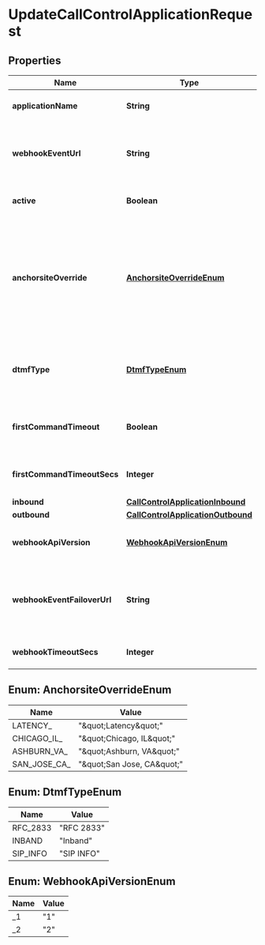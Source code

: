 

# UpdateCallControlApplicationRequest


## Properties

| Name | Type | Description | Notes |
|------------ | ------------- | ------------- | -------------|
|**applicationName** | **String** | A user-assigned name to help manage the application. |  |
|**webhookEventUrl** | **String** | The URL where webhooks related to this connection will be sent. Must include a scheme, such as &#39;https&#39;. |  |
|**active** | **Boolean** | Specifies whether the connection can be used. |  [optional] |
|**anchorsiteOverride** | [**AnchorsiteOverrideEnum**](#AnchorsiteOverrideEnum) | &lt;code&gt;Latency&lt;/code&gt; directs Telnyx to route media through the site with the lowest round-trip time to the user&#39;s connection. Telnyx calculates this time using ICMP ping messages. This can be disabled by specifying a site to handle all media.  |  [optional] |
|**dtmfType** | [**DtmfTypeEnum**](#DtmfTypeEnum) | Sets the type of DTMF digits sent from Telnyx to this Connection. Note that DTMF digits sent to Telnyx will be accepted in all formats. |  [optional] |
|**firstCommandTimeout** | **Boolean** | Specifies whether calls to phone numbers associated with this connection should hangup after timing out. |  [optional] |
|**firstCommandTimeoutSecs** | **Integer** | Specifies how many seconds to wait before timing out a dial command. |  [optional] |
|**inbound** | [**CallControlApplicationInbound**](CallControlApplicationInbound.md) |  |  [optional] |
|**outbound** | [**CallControlApplicationOutbound**](CallControlApplicationOutbound.md) |  |  [optional] |
|**webhookApiVersion** | [**WebhookApiVersionEnum**](#WebhookApiVersionEnum) | Determines which webhook format will be used, Telnyx API v1 or v2. |  [optional] |
|**webhookEventFailoverUrl** | **String** | The failover URL where webhooks related to this connection will be sent if sending to the primary URL fails. Must include a scheme, such as &#39;https&#39;. |  [optional] |
|**webhookTimeoutSecs** | **Integer** | Specifies how many seconds to wait before timing out a webhook. |  [optional] |



## Enum: AnchorsiteOverrideEnum

| Name | Value |
|---- | -----|
| LATENCY_ | &quot;\&quot;Latency\&quot;&quot; |
| CHICAGO_IL_ | &quot;\&quot;Chicago, IL\&quot;&quot; |
| ASHBURN_VA_ | &quot;\&quot;Ashburn, VA\&quot;&quot; |
| SAN_JOSE_CA_ | &quot;\&quot;San Jose, CA\&quot;&quot; |



## Enum: DtmfTypeEnum

| Name | Value |
|---- | -----|
| RFC_2833 | &quot;RFC 2833&quot; |
| INBAND | &quot;Inband&quot; |
| SIP_INFO | &quot;SIP INFO&quot; |



## Enum: WebhookApiVersionEnum

| Name | Value |
|---- | -----|
| _1 | &quot;1&quot; |
| _2 | &quot;2&quot; |



